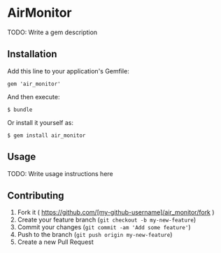 # AirMonitor

TODO: Write a gem description

## Installation

Add this line to your application's Gemfile:

    gem 'air_monitor'

And then execute:

    $ bundle

Or install it yourself as:

    $ gem install air_monitor

## Usage

TODO: Write usage instructions here

## Contributing

1. Fork it ( https://github.com/[my-github-username]/air_monitor/fork )
2. Create your feature branch (`git checkout -b my-new-feature`)
3. Commit your changes (`git commit -am 'Add some feature'`)
4. Push to the branch (`git push origin my-new-feature`)
5. Create a new Pull Request
